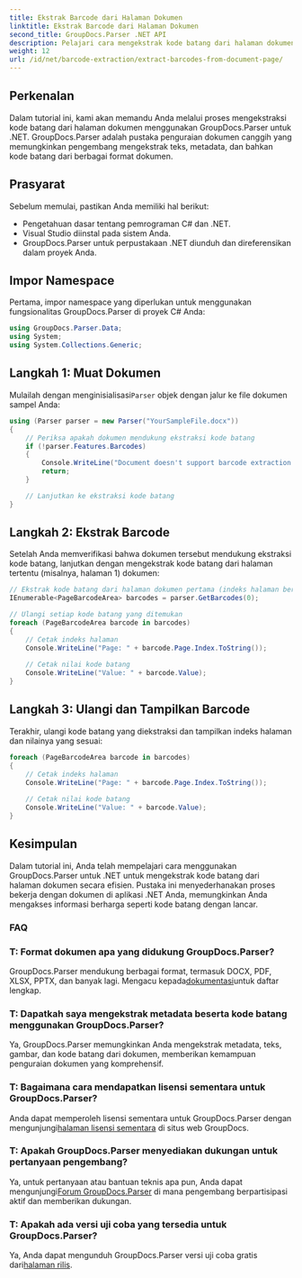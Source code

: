 ```yaml
---
title: Ekstrak Barcode dari Halaman Dokumen
linktitle: Ekstrak Barcode dari Halaman Dokumen
second_title: GroupDocs.Parser .NET API
description: Pelajari cara mengekstrak kode batang dari halaman dokumen menggunakan GroupDocs.Parser untuk .NET. Tutorial ini memberikan panduan langkah demi langkah untuk ekstraksi barcode.
weight: 12
url: /id/net/barcode-extraction/extract-barcodes-from-document-page/
---
```

## Perkenalan
Dalam tutorial ini, kami akan memandu Anda melalui proses mengekstraksi kode batang dari halaman dokumen menggunakan GroupDocs.Parser untuk .NET. GroupDocs.Parser adalah pustaka penguraian dokumen canggih yang memungkinkan pengembang mengekstrak teks, metadata, dan bahkan kode batang dari berbagai format dokumen.
## Prasyarat

Sebelum memulai, pastikan Anda memiliki hal berikut:
- Pengetahuan dasar tentang pemrograman C# dan .NET.
- Visual Studio diinstal pada sistem Anda.
- GroupDocs.Parser untuk perpustakaan .NET diunduh dan direferensikan dalam proyek Anda.
## Impor Namespace
Pertama, impor namespace yang diperlukan untuk menggunakan fungsionalitas GroupDocs.Parser di proyek C# Anda:

```csharp
using GroupDocs.Parser.Data;
using System;
using System.Collections.Generic;
```
## Langkah 1: Muat Dokumen

 Mulailah dengan menginisialisasi`Parser` objek dengan jalur ke file dokumen sampel Anda:

```csharp
using (Parser parser = new Parser("YourSampleFile.docx"))
{
    // Periksa apakah dokumen mendukung ekstraksi kode batang
    if (!parser.Features.Barcodes)
    {
        Console.WriteLine("Document doesn't support barcode extraction.");
        return;
    }

    // Lanjutkan ke ekstraksi kode batang
}
```
## Langkah 2: Ekstrak Barcode

Setelah Anda memverifikasi bahwa dokumen tersebut mendukung ekstraksi kode batang, lanjutkan dengan mengekstrak kode batang dari halaman tertentu (misalnya, halaman 1) dokumen:

```csharp
// Ekstrak kode batang dari halaman dokumen pertama (indeks halaman berbasis 0)
IEnumerable<PageBarcodeArea> barcodes = parser.GetBarcodes(0);

// Ulangi setiap kode batang yang ditemukan
foreach (PageBarcodeArea barcode in barcodes)
{
    // Cetak indeks halaman
    Console.WriteLine("Page: " + barcode.Page.Index.ToString());
    
    // Cetak nilai kode batang
    Console.WriteLine("Value: " + barcode.Value);
}
```
## Langkah 3: Ulangi dan Tampilkan Barcode

Terakhir, ulangi kode batang yang diekstraksi dan tampilkan indeks halaman dan nilainya yang sesuai:

```csharp
foreach (PageBarcodeArea barcode in barcodes)
{
    // Cetak indeks halaman
    Console.WriteLine("Page: " + barcode.Page.Index.ToString());
    
    // Cetak nilai kode batang
    Console.WriteLine("Value: " + barcode.Value);
}
```
## Kesimpulan

Dalam tutorial ini, Anda telah mempelajari cara menggunakan GroupDocs.Parser untuk .NET untuk mengekstrak kode batang dari halaman dokumen secara efisien. Pustaka ini menyederhanakan proses bekerja dengan dokumen di aplikasi .NET Anda, memungkinkan Anda mengakses informasi berharga seperti kode batang dengan lancar.

### FAQ

### T: Format dokumen apa yang didukung GroupDocs.Parser?
 GroupDocs.Parser mendukung berbagai format, termasuk DOCX, PDF, XLSX, PPTX, dan banyak lagi. Mengacu kepada[dokumentasi](https://tutorials.groupdocs.com/parser/net/)untuk daftar lengkap.

### T: Dapatkah saya mengekstrak metadata beserta kode batang menggunakan GroupDocs.Parser?
Ya, GroupDocs.Parser memungkinkan Anda mengekstrak metadata, teks, gambar, dan kode batang dari dokumen, memberikan kemampuan penguraian dokumen yang komprehensif.

### T: Bagaimana cara mendapatkan lisensi sementara untuk GroupDocs.Parser?
 Anda dapat memperoleh lisensi sementara untuk GroupDocs.Parser dengan mengunjungi[halaman lisensi sementara](https://purchase.groupdocs.com/temporary-license/) di situs web GroupDocs.

### T: Apakah GroupDocs.Parser menyediakan dukungan untuk pertanyaan pengembang?
 Ya, untuk pertanyaan atau bantuan teknis apa pun, Anda dapat mengunjungi[Forum GroupDocs.Parser](https://forum.groupdocs.com/c/parser/17) di mana pengembang berpartisipasi aktif dan memberikan dukungan.

### T: Apakah ada versi uji coba yang tersedia untuk GroupDocs.Parser?
 Ya, Anda dapat mengunduh GroupDocs.Parser versi uji coba gratis dari[halaman rilis](https://releases.groupdocs.com/).